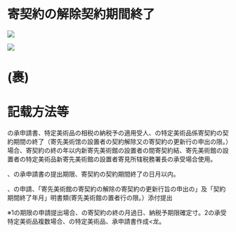 # 寄契約の解除契約期間終了

![](https://www.nta.go.jp/tmp/bca709a3-bd8a-456c-aacc-fbf23e229f74/images/dfa1e28dcd428529132dfc4a8a995b61ca5b9de5f807b1848f2c3ab6525c4d63.jpg)

![](https://www.nta.go.jp/tmp/bca709a3-bd8a-456c-aacc-fbf23e229f74/images/1805ef149476431d638ae4b49cdb10b69ec0054a662d10e25f7a2fded0ecffc6.jpg)

# (裹)

# 記载方法等

の承申請書、特定美術品の相税の納税予の適用受人、の特定美術品係寄契約の契約期間の終了（寄先美術馆の設置者の契約解除又の寄契約の更新行の申出の限。）場合、寄契約の終の年以内新寄先美術館の設置者の間寄契約結、寄先美術館の設置者の特定美術品新寄先美術館の設置者寄見所辖税務署長の承受場合使用。

、の承申請書の提出期限、寄契約の契約期間終了の日月以内。

、の申請、「寄先美術館の寄契約の解除の寄契約の更新行旨の申出の」及「契約期間終了年月」明書類(寄先美術館の置者行の限。）添付提出

※1の期限の申請提出場合、の寄契約の終の月過日、納税予期限確定寸。2の承受特定美術品複数場合、の特定美術品、承申請書作成<龙。
